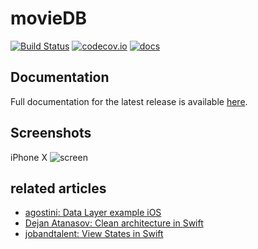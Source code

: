 # movieDB

[![Build Status](https://travis-ci.org/timstudt/movieDB.svg?branch=master)](https://travis-ci.org/timstudt/movieDB) [![codecov.io](https://codecov.io/gh/timstudt/movieDB/branch/master/graphs/badge.svg)](https://codecov.io/gh/timstudt/movieDB/branch/master)
[![docs](https://cdn.rawgit.com/timstudt/movieDB/master/docs/badge.svg)](https://cdn.rawgit.com/timstudt/movieDB/master/docs/index.html)

## Documentation

Full documentation for the latest release is available [here](https://cdn.rawgit.com/timstudt/movieDB/master/docs/index.html).

## Screenshots
iPhone X
![screen](https://cdn.rawgit.com/timstudt/movieDB/960aa50d/screenshots/en-US/iPhone%20X-0Launch.png)

## related articles
- [agostini: Data Layer example iOS](https://agostini.tech/2017/03/27/using-dependency-injection/)
- [Dejan Atanasov: Clean architecture in Swift](https://hackernoon.com/introducing-clean-swift-architecture-vip-770a639ad7bf)
- [jobandtalent: View States in Swift](https://jobandtalent.engineering/ios-architecture-an-state-container-based-approach-4f1a9b00b82e)
